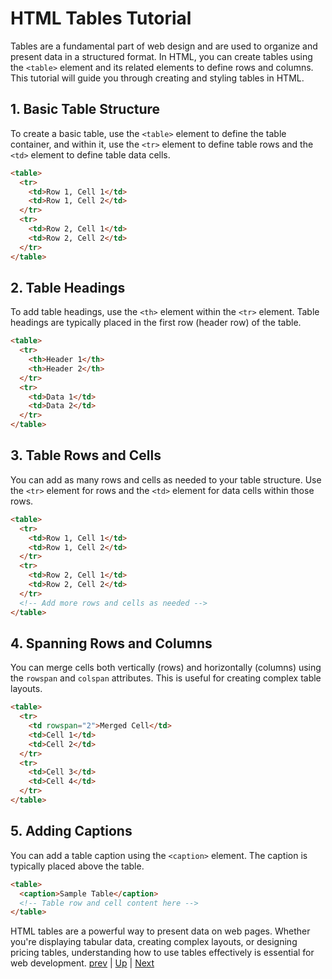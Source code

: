 # HTML Tables Tutorial

Tables are a fundamental part of web design and are used to organize and present data in a structured format. In HTML, you can create tables using the `<table>` element and its related elements to define rows and columns. This tutorial will guide you through creating and styling tables in HTML.

## 1. Basic Table Structure

To create a basic table, use the `<table>` element to define the table container, and within it, use the `<tr>` element to define table rows and the `<td>` element to define table data cells.

```html
<table>
  <tr>
    <td>Row 1, Cell 1</td>
    <td>Row 1, Cell 2</td>
  </tr>
  <tr>
    <td>Row 2, Cell 1</td>
    <td>Row 2, Cell 2</td>
  </tr>
</table>
```

## 2. Table Headings

To add table headings, use the `<th>` element within the `<tr>` element. Table headings are typically placed in the first row (header row) of the table.

```html
<table>
  <tr>
    <th>Header 1</th>
    <th>Header 2</th>
  </tr>
  <tr>
    <td>Data 1</td>
    <td>Data 2</td>
  </tr>
</table>
```

## 3. Table Rows and Cells

You can add as many rows and cells as needed to your table structure. Use the `<tr>` element for rows and the `<td>` element for data cells within those rows.

```html
<table>
  <tr>
    <td>Row 1, Cell 1</td>
    <td>Row 1, Cell 2</td>
  </tr>
  <tr>
    <td>Row 2, Cell 1</td>
    <td>Row 2, Cell 2</td>
  </tr>
  <!-- Add more rows and cells as needed -->
</table>
```

## 4. Spanning Rows and Columns

You can merge cells both vertically (rows) and horizontally (columns) using the `rowspan` and `colspan` attributes. This is useful for creating complex table layouts.

```html
<table>
  <tr>
    <td rowspan="2">Merged Cell</td>
    <td>Cell 1</td>
    <td>Cell 2</td>
  </tr>
  <tr>
    <td>Cell 3</td>
    <td>Cell 4</td>
  </tr>
</table>
```

## 5. Adding Captions

You can add a table caption using the `<caption>` element. The caption is typically placed above the table.

```html
<table>
  <caption>Sample Table</caption>
  <!-- Table row and cell content here -->
</table>
```

HTML tables are a powerful way to present data on web pages. Whether you're displaying tabular data, creating complex layouts, or designing pricing tables, understanding how to use tables effectively is essential for web development.
[prev](HTMLlab5.md) | [Up](README.md) | [Next](HTMLlab6.md)